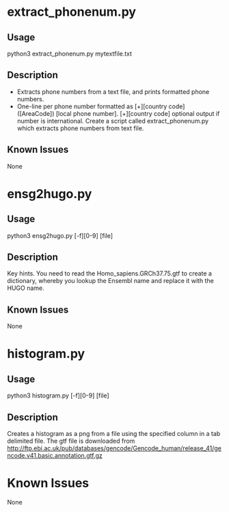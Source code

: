 # extract_phonenum.py## Usagepython3 extract_phonenum.py mytextfile.txt## Description* Extracts phone numbers from a text file, and prints formatted phone numbers.* One-line per phone number formatted as [+][country code] ([AreaCode]) [local phone number]. [+][country code] optional output if number is international. Create a script called extract_phonenum.py which extracts phone numbers from text file.## Known IssuesNone# ensg2hugo.py## Usagepython3 ensg2hugo.py [-f][0-9] [file]## DescriptionKey hints. You need to read the Homo_sapiens.GRCh37.75.gtf to create a dictionary, whereby you lookup the Ensembl name and replace it with the HUGO name.## Known IssuesNone# histogram.py## Usagepython3 histogram.py [-f][0-9] [file]## DescriptionCreates a histogram as a png from a file using the specified column in a tab delimited file.The gtf file is downloaded from http://ftp.ebi.ac.uk/pub/databases/gencode/Gencode_human/release_41/gencode.v41.basic.annotation.gtf.gz# Known IssuesNone